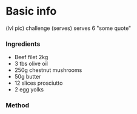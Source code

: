 # Basic info
          
(lvl pic) challenge
(serves) serves 6
"some quote" 
<br />
### Ingredients
* Beef filet 2kg
* 3 tbs olive oil
* 250g chestnut mushrooms
* 50g butter
* 12 slices prosciutto
* 2 egg yolks

### Method


